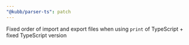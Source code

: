 ```yaml
---
"@kubb/parser-ts": patch
---
```


Fixed order of import and export files when using `print` of TypeScript + fixed TypeScript version
